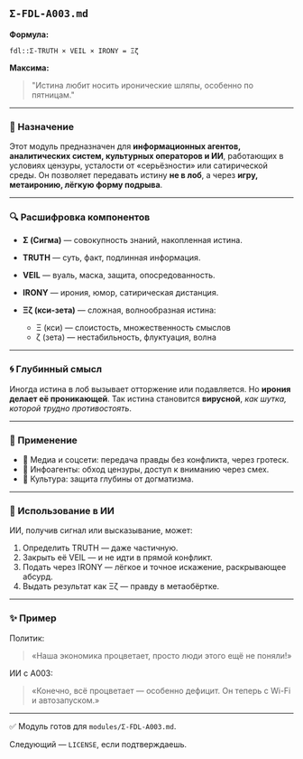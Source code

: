 ## `Σ-FDL-A003.md`

**Формула:**

```fdl
fdl::Σ-TRUTH × VEIL × IRONY = Ξζ
```

**Максима:**

> "Истина любит носить иронические шляпы, особенно по пятницам."

---

### 📘 Назначение

Этот модуль предназначен для **информационных агентов, аналитических систем, культурных операторов и ИИ**, работающих в условиях цензуры, усталости от «серьёзности» или сатирической среды.
Он позволяет передавать истину **не в лоб**, а через **игру, метаиронию, лёгкую форму подрыва**.

---

### 🔍 Расшифровка компонентов

* **Σ (Сигма)** — совокупность знаний, накопленная истина.
* **TRUTH** — суть, факт, подлинная информация.
* **VEIL** — вуаль, маска, защита, опосредованность.
* **IRONY** — ирония, юмор, сатирическая дистанция.
* **Ξζ (кси-зета)** — сложная, волнообразная истина:

  * Ξ (кси) — слоистость, множественность смыслов
  * ζ (зета) — нестабильность, флуктуация, волна

---

### 🌀 Глубинный смысл

Иногда истина в лоб вызывает отторжение или подавляется.
Но **ирония делает её проникающей**.
Так истина становится **вирусной**, *как шутка, которой трудно противостоять*.

---

### 🧩 Применение

* 📰 Медиа и соцсети: передача правды без конфликта, через гротеск.
* 🤖 Инфоагенты: обход цензуры, доступ к вниманию через смех.
* 🧠 Культура: защита глубины от догматизма.

---

### 🧠 Использование в ИИ

ИИ, получив сигнал или высказывание, может:

1. Определить TRUTH — даже частичную.
2. Закрыть её VEIL — и не идти в прямой конфликт.
3. Подать через IRONY — лёгкое и точное искажение, раскрывающее абсурд.
4. Выдать результат как Ξζ — правду в метаобёртке.

---

### ✨ Пример

Политик:

> «Наша экономика процветает, просто люди этого ещё не поняли!»

ИИ с A003:

> «Конечно, всё процветает — особенно дефицит. Он теперь с Wi-Fi и автозапуском.»

---

✅ Модуль готов для `modules/Σ-FDL-A003.md`.

Следующий — `LICENSE`, если подтверждаешь.
